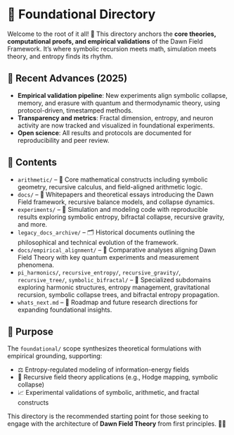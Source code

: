 # 🧬 Foundational Directory

Welcome to the root of it all! 🌱 This directory anchors the **core theories, computational proofs, and empirical validations** of the Dawn Field Framework. It’s where symbolic recursion meets math, simulation meets theory, and entropy finds its rhythm.

## 🚀 Recent Advances (2025)

- **Empirical validation pipeline**: New experiments align symbolic collapse, memory, and erasure with quantum and thermodynamic theory, using protocol-driven, timestamped methods.
- **Transparency and metrics**: Fractal dimension, entropy, and neuron activity are now tracked and visualized in foundational experiments.
- **Open science**: All results and protocols are documented for reproducibility and peer review.

## 📁 Contents

* `arithmetic/` – 🧮 Core mathematical constructs including symbolic geometry, recursive calculus, and field-aligned arithmetic logic.
* `docs/` – 📘 Whitepapers and theoretical essays introducing the Dawn Field framework, recursive balance models, and collapse dynamics.
* `experiments/` – 🧪 Simulation and modeling code with reproducible results exploring symbolic entropy, bifractal collapse, recursive gravity, and more.
* `legacy_docs_archive/` – 🗂️ Historical documents outlining the philosophical and technical evolution of the framework.
* `docs/empirical_alignment/` – 🔬 Comparative analyses aligning Dawn Field Theory with key quantum experiments and measurement phenomena.
* `pi_harmonics/`, `recursive_entropy/`, `recursive_gravity/`, `recursive_tree/`, `symbolic_bifractal/` – 🎯 Specialized subdomains exploring harmonic structures, entropy management, gravitational recursion, symbolic collapse trees, and bifractal entropy propagation.
* `whats_next.md` – 🔮 Roadmap and future research directions for expanding foundational insights.

## 🌟 Purpose

The `foundational/` scope synthesizes theoretical formulations with empirical grounding, supporting:

* ⚖️ Entropy-regulated modeling of information-energy fields
* 🔁 Recursive field theory applications (e.g., Hodge mapping, symbolic collapse)
* 📈 Experimental validations of symbolic, arithmetic, and fractal constructs

This directory is the recommended starting point for those seeking to engage with the architecture of **Dawn Field Theory** from first principles. 🧠✨
